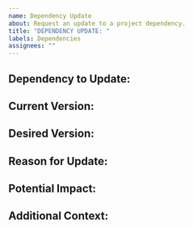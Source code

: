 ```yaml
---
name: Dependency Update
about: Request an update to a project dependency.
title: "DEPENDENCY UPDATE: "
labels: Dependencies
assignees: ""
---
```


## Dependency to Update:

## Current Version:

## Desired Version:

## Reason for Update:

## Potential Impact:

## Additional Context:
